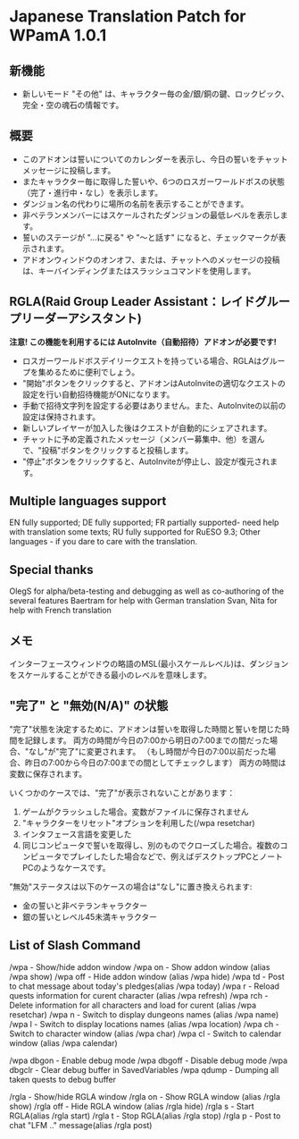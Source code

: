 # Japanese Translation Patch for WPamA 1.0.1

## 新機能
- 新しいモード "その他" は、キャラクター毎の金/銀/銅の鍵、ロックピック、完全・空の魂石の情報です。

## 概要
- このアドオンは誓いについてのカレンダーを表示し、今日の誓いをチャットメッセージに投稿します。
- またキャラクター毎に取得した誓いや、6つのロスガーワールドボスの状態（完了・進行中・なし）を表示します。
- ダンジョン名の代わりに場所の名前を表示することができます。
- 非ベテランメンバーにはスケールされたダンジョンの最低レベルを表示します。
- 誓いのステージが "...に戻る" や "〜と話す" になると、チェックマークが表示されます。
- アドオンウィンドウのオンオフ、または、チャットへのメッセージの投稿は、キーバインディングまたはスラッシュコマンドを使用します。

## RGLA(Raid Group Leader Assistant：レイドグループリーダーアシスタント)
**注意! この機能を利用するには AutoInvite（自動招待）アドオンが必要です!**

- ロスガーワールドボスデイリークエストを持っている場合、RGLAはグループを集めるために便利でしょう。
- "開始"ボタンをクリックすると、アドオンはAutoInviteの適切なクエストの設定を行い自動招待機能がONになります。
- 手動で招待文字列を設定する必要はありません。また、AutoInviteの以前の設定は保持されます。
- 新しいプレイヤーが加入した後はクエストが自動的にシェアされます。
- チャットに予め定義されたメッセージ（メンバー募集中、他）を選んで、"投稿"ボタンをクリックすると投稿します。
- "停止"ボタンをクリックすると、AutoInviteが停止し、設定が復元されます。

## Multiple languages support
EN fully supported;
DE fully supported;
FR partially supported- need help with translation some texts;
RU fully supported for RuESO 9.3;
Other languages - if you dare to care with the translation. 

## Special thanks
OlegS for alpha/beta-testing and debugging as well as co-authoring of the several features
Baertram for help with German translation
Svan, Nita for help with French translation

## メモ
インターフェースウィンドウの略語のMSL(最小スケールレベル)は、ダンジョンをスケールすることができる最小のレベルを意味します。

## "完了" と "無効(N/A)" の状態
"完了"状態を決定するために、アドオンは誓いを取得した時間と誓いを閉じた時間を記録します。
両方の時間が今日の7:00から明日の7:00までの間だった場合、"なし"が"完了"に変更されます。
（もし時間が今日の7:00以前だった場合、昨日の7:00から今日の7:00までの間としてチェックします）
両方の時間は変数に保存されます。

いくつかのケースでは、"完了"が表示されないことがあります：
1. ゲームがクラッシュした場合。変数がファイルに保存されません
2. "キャラクターをリセット"オプションを利用した(/wpa resetchar)
3. インタフェース言語を変更した
4. 同じコンピュータで誓いを取得し、別のものでクローズした場合。複数のコンピュータでプレイしたした場合などで、例えばデスクトップPCとノートPCのようなケースです。

”無効"ステータスは以下のケースの場合は"なし"に置き換えられます:
- 金の誓いと非ベテランキャラクター
- 銀の誓いとレベル45未満キャラクター

## List of Slash Command
/wpa - Show/hide addon window
/wpa on - Show addon window (alias /wpa show)
/wpa off - Hide addon window (alias /wpa hide)
/wpa td - Post to chat message about today's pledges(alias /wpa today)
/wpa r - Reload quests information for curent character (alias /wpa refresh)
/wpa rch - Delete information for all characters and load for curent (alias /wpa resetchar) 
/wpa n - Switch to display dungeons names (alias /wpa name)
/wpa l - Switch to display locations names (alias /wpa location)
/wpa ch - Switch to character window (alias /wpa char)
/wpa cl - Switch to calendar window (alias /wpa calendar)

/wpa dbgon - Enable debug mode
/wpa dbgoff - Disable debug mode
/wpa dbgclr - Clear debug buffer in SavedVariables
/wpa qdump - Dumping all taken quests to debug buffer

/rgla - Show/hide RGLA window
/rgla on - Show RGLA window (alias /rgla show)
/rgla off - Hide RGLA window (alias /rgla hide)
/rgla s - Start RGLA(alias /rgla start)
/rgla t - Stop RGLA(alias /rgla stop)
/rgla p - Post to chat "LFM .." message(alias /rgla post)
